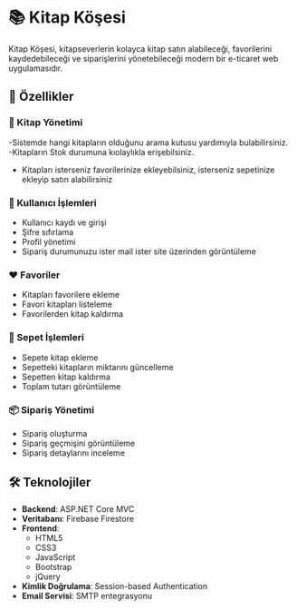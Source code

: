 # 📚 Kitap Köşesi

Kitap Köşesi, kitapseverlerin kolayca kitap satın alabileceği, favorilerini kaydedebileceği ve siparişlerini yönetebileceği modern bir e-ticaret web uygulamasıdır.

## 🌟 Özellikler

### 📖 Kitap Yönetimi
-Sistemde hangi kitapların olduğunu arama kutusu yardımıyla bulabilirsiniz.
-Kitapların Stok durumuna kıolaylıkla erişebilsiniz.
- Kitapları isterseniz favorilerinize ekleyebilsiniz, isterseniz sepetinize ekleyip satın alabilirsiniz

### 👤 Kullanıcı İşlemleri
- Kullanıcı kaydı ve girişi
- Şifre sıfırlama
- Profil yönetimi
- Sipariş durumunuzu ister mail ister site üzerinden görüntüleme

### ❤️ Favoriler
- Kitapları favorilere ekleme
- Favori kitapları listeleme
- Favorilerden kitap kaldırma

### 🛒 Sepet İşlemleri
- Sepete kitap ekleme
- Sepetteki kitapların miktarını güncelleme
- Sepetten kitap kaldırma
- Toplam tutarı görüntüleme

### 📦 Sipariş Yönetimi
- Sipariş oluşturma
- Sipariş geçmişini görüntüleme
- Sipariş detaylarını inceleme

## 🛠️ Teknolojiler

- **Backend**: ASP.NET Core MVC
- **Veritabanı**: Firebase Firestore
- **Frontend**: 
  - HTML5
  - CSS3
  - JavaScript
  - Bootstrap
  - jQuery
- **Kimlik Doğrulama**: Session-based Authentication
- **Email Servisi**: SMTP entegrasyonu











